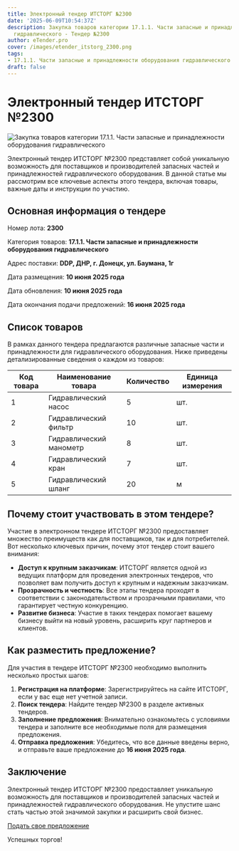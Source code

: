 ```yaml
---
title: Электронный тендер ИТСТОРГ №2300
date: '2025-06-09T10:54:37Z'
description: Закупка товаров категории 17.1.1. Части запасные и принадлежности оборудования
  гидравлического - Тендер №2300
author: eTender.pro
cover: /images/etender_itstorg_2300.png
tags:
- 17.1.1. Части запасные и принадлежности оборудования гидравлического
draft: false
---
```

# Электронный тендер ИТСТОРГ №2300

![Закупка товаров категории 17.1.1. Части запасные и принадлежности оборудования гидравлического](/images/etender_itstorg_2300.png)

Электронный тендер ИТСТОРГ №2300 представляет собой уникальную возможность для поставщиков и производителей запасных частей и принадлежностей гидравлического оборудования. В данной статье мы рассмотрим все ключевые аспекты этого тендера, включая товары, важные даты и инструкции по участию.

## Основная информация о тендере

Номер лота: **2300**

Категория товаров: **17.1.1. Части запасные и принадлежности оборудования гидравлического**

Адрес поставки: **DDP, ДНР, г. Донецк, ул. Баумана, 1г**

Дата размещения: **10 июня 2025 года**

Дата обновления: **10 июня 2025 года**

Дата окончания подачи предложений: **16 июня 2025 года**

## Список товаров

В рамках данного тендера предлагаются различные запасные части и принадлежности для гидравлического оборудования. Ниже приведены детализированные сведения о каждом из товаров:

| Код товара | Наименование товара | Количество | Единица измерения |
|------------|----------------------|------------|------------------|
| 1          | Гидравлический насос | 5          | шт.              |
| 2          | Гидравлический фильтр | 10         | шт.              |
| 3          | Гидравлический манометр | 8          | шт.              |
| 4          | Гидравлический кран | 7          | шт.              |
| 5          | Гидравлический шланг | 20         | м                |

## Почему стоит участвовать в этом тендере?

Участие в электронном тендере ИТСТОРГ №2300 предоставляет множество преимуществ как для поставщиков, так и для потребителей. Вот несколько ключевых причин, почему этот тендер стоит вашего внимания:

- **Доступ к крупным заказчикам**: ИТСТОРГ является одной из ведущих платформ для проведения электронных тендеров, что позволяет вам получить доступ к крупным и надежным заказчикам.
- **Прозрачность и честность**: Все этапы тендера проходят в соответствии с законодательством и прозрачными правилами, что гарантирует честную конкуренцию.
- **Развитие бизнеса**: Участие в таких тендерах помогает вашему бизнесу выйти на новый уровень, расширить круг партнеров и клиентов.

## Как разместить предложение?

Для участия в тендере ИТСТОРГ №2300 необходимо выполнить несколько простых шагов:

1. **Регистрация на платформе**: Зарегистрируйтесь на сайте ИТСТОРГ, если у вас еще нет учетной записи.
2. **Поиск тендера**: Найдите тендер №2300 в разделе активных тендеров.
3. **Заполнение предложения**: Внимательно ознакомьтесь с условиями тендера и заполните все необходимые поля для размещения предложения.
4. **Отправка предложения**: Убедитесь, что все данные введены верно, и отправьте ваше предложение до **16 июня 2025 года**.

## Заключение

Электронный тендер ИТСТОРГ №2300 предоставляет уникальную возможность для поставщиков и производителей запасных частей и принадлежностей гидравлического оборудования. Не упустите шанс стать частью этой значимой закупки и расширить свой бизнес.

[Подать свое предложение](https://itstorg.ru/tender-2300?utm_source=etender)

Успешных торгов!